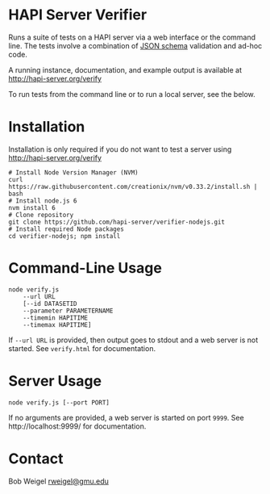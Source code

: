 # HAPI Server Verifier

Runs a suite of tests on a HAPI server via a web interface or the command line. The tests involve a combination of [JSON schema](https://github.com/hapi-server/verifier-nodejs/tree/master/schemas) validation and ad-hoc code.

A running instance, documentation, and example output is available at http://hapi-server.org/verify

To run tests from the command line or to run a local server, see the below.

# Installation

Installation is only required if you do not want to test a server using http://hapi-server.org/verify

```
# Install Node Version Manager (NVM)
curl https://raw.githubusercontent.com/creationix/nvm/v0.33.2/install.sh | bash
# Install node.js 6
nvm install 6
# Clone repository
git clone https://github.com/hapi-server/verifier-nodejs.git
# Install required Node packages
cd verifier-nodejs; npm install
```

# Command-Line Usage

```
node verify.js 
	--url URL 
	[--id DATASETID 
	--parameter PARAMETERNAME 
	--timemin HAPITIME 
	--timemax HAPITIME]
```

If `--url URL` is provided, then output goes to stdout and a web server is not started. See `verify.html` for documentation.

# Server Usage

```
node verify.js [--port PORT]
```

If no arguments are provided, a web server is started on port `9999`. See http://localhost:9999/ for documentation.

# Contact

Bob Weigel <rweigel@gmu.edu>
